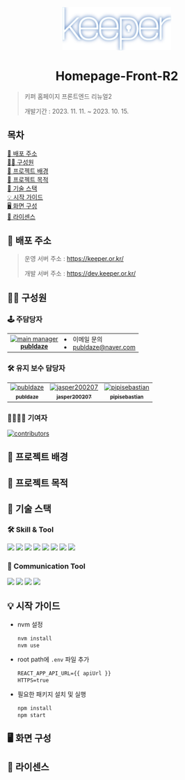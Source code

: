 <div align="center">
  <img src="/src/assets/logo/logo_neon.svg" width="250" alt="keeper logo"/>
</div>

# <div align="center">Homepage-Front-R2</div>

> 키퍼 홈페이지 프론트엔드 리뉴얼2
>
> 개발기간 : 2023. 11. 11. ~ 2023. 10. 15.

## 목차

[🔗 배포 주소](#-배포-주소)<br/>
[👨‍💻 구성원](#-구성원)<br/>
[👀 프로젝트 배경](#-프로젝트-배경)<br/>
[🚀 프로젝트 목적](#-프로젝트-목적)<br/>
[🔧 기술 스택](#-기술-스택)<br/>
[💡 시작 가이드](#-시작-가이드)<br/>
[🖥️ 화면 구성](#%EF%B8%8F-화면-구성)<br/>
[💎 라이센스](#-라이센스)<br/>

## 🔗 배포 주소

> 운영 서버 주소 : https://keeper.or.kr/
>
> 개발 서버 주소 : https://dev.keeper.or.kr/

## 👨‍💻 구성원

### 🕹️ 주담당자

<table>
  <tr>
    <td align="center">
      <a href="https://www.github.com/publdaze">
        <img src="https://github.com/publdaze.png" width="80" alt="main manager"/>
        <br/><b>publdaze</b>
      </a>
    </td>
    <td>
      <li>이메일 문의</li>
      <li><a href="mailto:publdaze@naver.com">publdaze@naver.com</a></li>
    </td>
  </tr>
</table>

### 🛠️ 유지 보수 담당자

<table>
  <tr>
    <td align="center">
      <a href="https://github.com/publdaze">
        <img src="https://github.com/publdaze.png" width="80" alt="publdaze"/>
        <br />
        <sub><b>publdaze</b></sub>
      </a>
      <br />
    </td>
    <td align="center">
      <a href="https://github.com/jasper200207">
      <img src="https://github.com/jasper200207.png" width="80" alt="jasper200207"/>
      <br />
      <sub><b>jasper200207</b></sub>
      </a>
      <br />
    </td>
    <td align="center">
      <a href="https://github.com/pipisebastian">
      <img src="https://github.com/pipisebastian.png" width="80" alt="pipisebastian"/>
      <br />
      <sub><b>pipisebastian</b></sub>
      </a>
      <br />
    </td>
  </tr>
</table>

### 👨‍👨‍👦‍👦 기여자

[![contributors](https://contrib.rocks/image?repo=KEEPER31337/Homepage-Front-R2)](https://github.com/KEEPER31337/Homepage-Front-R2/graphs/contributors)

## 👀 프로젝트 배경

## 🚀 프로젝트 목적

## 🔧 기술 스택

### 🛠 Skill & Tool

<img src="https://img.shields.io/badge/React-61DAFB?style=flat-square&logo=React&logoColor=white" /> <img src="https://img.shields.io/badge/TypeScript-0769AD?style=flat-square&logo=TypeScript&logoColor=white" /> <img src="https://img.shields.io/badge/ReactQuery-FF4154?style=flat-square&logo=ReactQuery&logoColor=white" /> <img src="https://img.shields.io/badge/Recoil-3578E5?style=flat-square&logo=Recoil&logoColor=white" /> <img src="https://img.shields.io/badge/Tailwind_CSS-06B6D4?style=flat-square&logo=tailwind-css&logoColor=white" /> <img src="https://img.shields.io/badge/MUI-007FFF?style=flat-square&logo=MUI&logoColor=white" /> <img src="https://img.shields.io/badge/ESLint-4B32C3?style=flat-square&logo=eslint&logoColor=white" /> <img src="https://img.shields.io/badge/Prettier-F7B93E?style=flat-square&logo=prettier&logoColor=white" />

### 🧩 Communication Tool

<img src="https://img.shields.io/badge/Slack-4A154B?style=flat-square&logo=Slack&logoColor=white" /> <img src="https://img.shields.io/badge/GitHub-181717?style=flat-square&logo=GitHub&logoColor=white" /> <img src="https://img.shields.io/badge/Figma-F24E1E?style=flat-square&logo=Figma&logoColor=white" /> <img src="https://img.shields.io/badge/Notion-ffffff?style=flat-square&logo=Notion&logoColor=black" />

## 💡 시작 가이드

- nvm 설정
    
    ```
    nvm install
    nvm use
    ```
    
- root path에 `.env` 파일 추가
    
    ```
    REACT_APP_API_URL={{ apiUrl }}
    HTTPS=true
    ```
    
- 필요한 패키지 설치 및 실행
    
    ```
    npm install
    npm start
    ```

## 🖥️ 화면 구성

## 💎 라이센스
